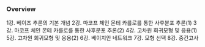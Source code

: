 ### Overview
1강. 베이즈 추론의 기본 개념
2강. 마코프 체인 몬테 카를로를 통한 사후분포 추론(1)
3강. 마코프 체인 몬테 카를로를 통한 사후분포 추론(2)
4강. 고차원 회귀모형 및 응용(1)
5강. 고차원 회귀모형 및 응용(2)
6강. 베이지안 네트워크
7강. 모형 선택
8강. 중간고사
